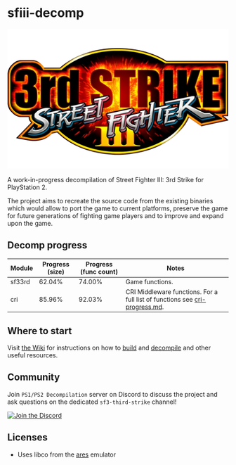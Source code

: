 # sfiii-decomp

![SF III Third Strike logo](3s_logo.webp)

A work-in-progress decompilation of Street Fighter III: 3rd Strike for PlayStation 2.

The project aims to recreate the source code from the existing binaries which would allow to port the game to current platforms, preserve the game for future generations of fighting game players and to improve and expand upon the game.

## Decomp progress

<!-- PROGRESS-TABLE:START -->
| Module   | Progress (size)   | Progress (func count)   | Notes                                                                                          |
|----------|-------------------|-------------------------|------------------------------------------------------------------------------------------------|
| sf33rd   | 62.04%            | 74.00%                  | Game functions.                                                                                |
| cri      | 85.96%            | 92.03%                  | CRI Middleware functions. For a full list of functions see [cri-progress.md](cri-progress.md). |
<!-- PROGRESS-TABLE:END -->

## Where to start

Visit [the Wiki](https://github.com/apstygo/sfiii-decomp/wiki) for instructions on how to [build](https://github.com/apstygo/sfiii-decomp/wiki/Building) and [decompile](https://github.com/apstygo/sfiii-decomp/wiki/Decompiling) and other useful resources.

## Community

Join `PS1/PS2 Decompilation` server on Discord to discuss the project and ask questions on the dedicated `sf3-third-strike` channel!

[![Join the Discord](https://dcbadge.limes.pink/api/server/https://discord.gg/tch8h5Vw8E)](https://discord.gg/https://discord.gg/tch8h5Vw8E)

## Licenses

- Uses libco from the [ares](https://github.com/ares-emulator/ares) emulator
